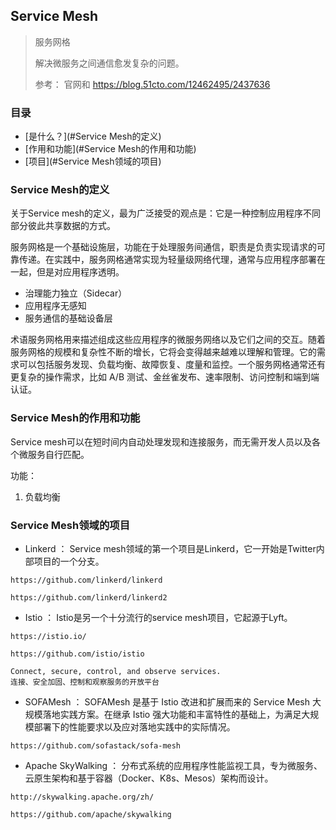 ## Service Mesh

> 服务网格
> 
> 解决微服务之间通信愈发复杂的问题。
>
> 参考： 官网和 https://blog.51cto.com/12462495/2437636

### 目录
* [是什么？](#Service Mesh的定义)
* [作用和功能](#Service Mesh的作用和功能)
* [项目](#Service Mesh领域的项目)

### Service Mesh的定义

关于Service mesh的定义，最为广泛接受的观点是：它是一种控制应用程序不同部分彼此共享数据的方式。

服务网格是一个基础设施层，功能在于处理服务间通信，职责是负责实现请求的可靠传递。在实践中，服务网格通常实现为轻量级网络代理，通常与应用程序部署在一起，但是对应用程序透明。

* 治理能力独立（Sidecar）
* 应用程序无感知
* 服务通信的基础设备层

术语服务网格用来描述组成这些应用程序的微服务网络以及它们之间的交互。随着服务网格的规模和复杂性不断的增长，它将会变得越来越难以理解和管理。它的需求可以包括服务发现、负载均衡、故障恢复、度量和监控。一个服务网格通常还有更复杂的操作需求，比如 A/B 测试、金丝雀发布、速率限制、访问控制和端到端认证。

### Service Mesh的作用和功能

Service mesh可以在短时间内自动处理发现和连接服务，而无需开发人员以及各个微服务自行匹配。

功能： 
1. 负载均衡

### Service Mesh领域的项目

* Linkerd ： Service mesh领域的第一个项目是Linkerd，它一开始是Twitter内部项目的一个分支。
```text
https://github.com/linkerd/linkerd
    
https://github.com/linkerd/linkerd2
```

* Istio ： Istio是另一个十分流行的service mesh项目，它起源于Lyft。 
```text
https://istio.io/

https://github.com/istio/istio

Connect, secure, control, and observe services.
连接、安全加固、控制和观察服务的开放平台
```

* SOFAMesh ： SOFAMesh 是基于 Istio 改进和扩展而来的 Service Mesh 大规模落地实践方案。在继承 Istio 强大功能和丰富特性的基础上，为满足大规模部署下的性能要求以及应对落地实践中的实际情况。
```text
https://github.com/sofastack/sofa-mesh
```

* Apache SkyWalking ： 分布式系统的应用程序性能监视工具，专为微服务、云原生架构和基于容器（Docker、K8s、Mesos）架构而设计。
```text
http://skywalking.apache.org/zh/

https://github.com/apache/skywalking
```
